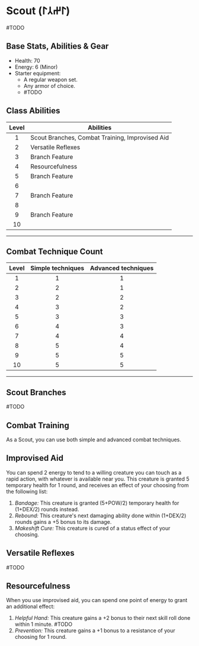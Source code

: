# Scout (𐰃𐰔𐰲𐰃)
#TODO 

## Base Stats, Abilities & Gear
* Health: 70
* Energy: 6 (Minor)
* Starter equipment:
    * A regular weapon set.
    * Any armor of choice.
    * #TODO 

## Class Abilities
| Level | Abilities                                       |
| :---: | ----------------------------------------------- |
|   1   | Scout Branches, Combat Training, Improvised Aid |
|   2   | Versatile Reflexes                              |
|   3   | Branch Feature                                  |
|   4   | Resourcefulness                                 |
|   5   | Branch Feature                                  |
|   6   |                                                 |
|   7   | Branch Feature                                  |
|   8   |                                                 |
|   9   | Branch Feature                                  |
|  10   |                                                 |

---
## Combat Technique Count
Level | Simple techniques | Advanced techniques
:---: | :---: | :---:
1 |1|1
2 |2|1
3 |2|2
4 |3|2
5 |3|3
6 |4|3
7 |4|4
8 |5|4
9 |5|5
10|5|5

---
## Scout Branches
#TODO 

## Combat Training
As a Scout, you can use both simple and advanced combat techniques.

## Improvised Aid
You can spend 2 energy to tend to a willing creature you can touch as a rapid action, with whatever is available near you. This creature is granted 5 temporary health for 1 round, and receives an effect of your choosing from the following list:
1. *Bandage:* This creature is granted (5+POW/2) temporary health for (1+DEX/2) rounds instead.
2. *Rebound:* This creature's next damaging ability done within (1+DEX/2) rounds gains a +5 bonus to its damage.
3. *Makeshift Cure:* This creature is cured of a status effect of your choosing.

## Versatile Reflexes
#TODO 

## Resourcefulness
When you use improvised aid, you can spend one point of energy to grant an additional effect:
1. *Helpful Hand:* This creature gains a +2 bonus to their next skill roll done within 1 minute. #TODO 
2. *Prevention:* This creature gains a +1 bonus to a resistance of your choosing for 1 round.


